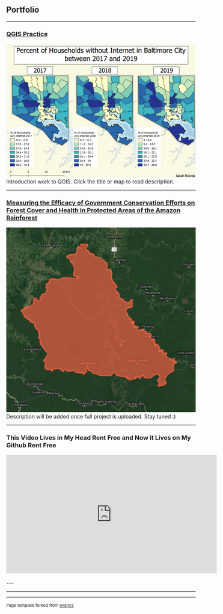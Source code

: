 ## Portfolio

---
### [QGIS Practice](/pro/)
[<img src="pro/internet.png?raw=true"/>](/pro/)
Introduction work to QGIS. Click the title or map to read description.


---
### [Measuring the Efficacy of Government Conservation Efforts on Forest Cover and Health in Protected Areas of the Amazon Rainforest](/381Project/)
[<img src="381Project/sdc.png?raw=true"/>](/381Project/)
Description will be added once full project is uploaded. Stay tuned :)

---
### This Video Lives in My Head Rent Free and Now it Lives on My Github Rent Free
<p align="center">
<iframe width="560" height="315" src="https://www.youtube.com/embed/OhYWNPzBuiM" title="YouTube video player" frameborder="0" allow="accelerometer; autoplay; clipboard-write; encrypted-media; gyroscope; picture-in-picture" allowfullscreen></iframe>
</p>
---


---




---
<p style="font-size:11px">Page template forked from <a href="https://github.com/evanca/quick-portfolio">evanca</a></p>
<!-- Remove above link if you don't want to attibute -->
